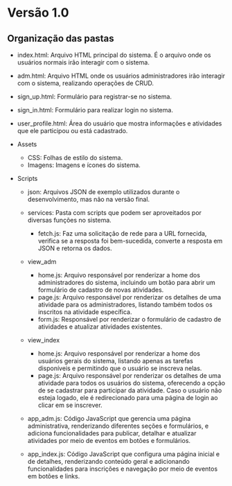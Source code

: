 # Versão 1.0
## Organização das pastas

* index.html: Arquivo HTML principal do sistema. É o arquivo onde os usuários normais irão interagir com o sistema.
* adm.html: Arquivo HTML onde os usuários administradores irão interagir com o sistema, realizando operações de CRUD.
* sign_up.html: Formulário para registrar-se no sistema.
* sign_in.html: Formulário para realizar login no sistema.
* user_profile.html: Área do usuário que mostra informações e atividades que ele participou ou está cadastrado.

* Assets
    * CSS: Folhas de estilo do sistema.
    * Imagens: Imagens e ícones do sistema.

* Scripts
    * json: Arquivos JSON de exemplo utilizados durante o desenvolvimento, mas não na versão final.

    * services: Pasta com scripts que podem ser aproveitados por diversas funções no sistema.
        * fetch.js: Faz uma solicitação de rede para a URL fornecida, verifica se a resposta foi bem-sucedida, converte a resposta em JSON e retorna os dados.

    * view_adm
        * home.js: Arquivo responsável por renderizar a home dos administradores do sistema, incluindo um botão para abrir um formulário de cadastro de novas atividades.
        * page.js: Arquivo responsável por renderizar os detalhes de uma atividade para os administradores, listando também todos os inscritos na atividade específica.
        * form.js: Responsável por renderizar o formulário de cadastro de atividades e atualizar atividades existentes.

    * view_index
        * home.js: Arquivo responsável por renderizar a home dos usuários gerais do sistema, listando apenas as tarefas disponíveis e permitindo que o usuário se inscreva nelas.
        * page.js: Arquivo responsável por renderizar os detalhes de uma atividade para todos os usuários do sistema, oferecendo a opção de se cadastrar para participar da atividade. Caso o usuário não esteja logado, ele é redirecionado para uma página de login ao clicar em se inscrever.

    * app_adm.js: Código JavaScript que gerencia uma página administrativa, renderizando diferentes seções e formulários, e adiciona funcionalidades para publicar, detalhar e atualizar atividades por meio de eventos em botões e formulários.
    * app_index.js: Código JavaScript que configura uma página inicial e de detalhes, renderizando conteúdo geral e adicionando funcionalidades para inscrições e navegação por meio de eventos em botões e links.